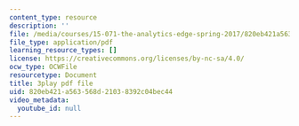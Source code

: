 ```yaml
---
content_type: resource
description: ''
file: /media/courses/15-071-the-analytics-edge-spring-2017/820eb421a563568d21038392c04bec44_xglWbWk_swE.pdf
file_type: application/pdf
learning_resource_types: []
license: https://creativecommons.org/licenses/by-nc-sa/4.0/
ocw_type: OCWFile
resourcetype: Document
title: 3play pdf file
uid: 820eb421-a563-568d-2103-8392c04bec44
video_metadata:
  youtube_id: null
---
```

